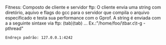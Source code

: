 Fitness:
	Composto de cliente e servidor ftp:
	O cliente envia uma string com diretório, aquivo e flags 
	do gcc para o servidor que compila o arquivo especificado
	e testa sua performance com o Gprof.
	A string é enviada com a a seguinte sintaxe via ftp:
	<diretorio>(tab)<arquivo>(tab)<flag1> <flag2>...
	Ex.:"/home/foo/\tbar.c\t-g -pthread"

	Endreço padrão: 127.0.0.1:4242
